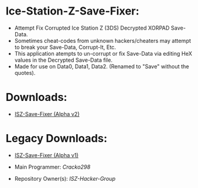 # Ice-Station-Z-Save-Fixer:

- Attempt Fix Corrupted Ice Station Z (3DS) Decrypted XORPAD Save-Data. 
- Sometimes cheat-codes from unknown hackers/cheaters may attempt to break your Save-Data, Corrupt-It, Etc.
- This application atempts to un-corrupt or fix Save-Data via editing HeX values in the Decrypted Save-Data file.
- Made for use on Data0, Data1, Data2. (Renamed to "Save" without the quotes).

# Downloads:

- [ISZ-Save-Fixer (Alpha v2)](https://github.com/ISZ-Hacker-Group/Ice-Station-Z-Save-Fixer/releases/download/v2.0-alpha-2/main.py)

# Legacy Downloads:

- [ISZ-Save-Fixer (Alpha v1)](https://github.com/ISZ-Hacker-Group/Ice-Station-Z-Save-Fixer/releases/download/v1.0-alpha-1/main.py)

- Main Programmer: *Cracko298*
- Repository Owner(s): *ISZ-Hacker-Group*
